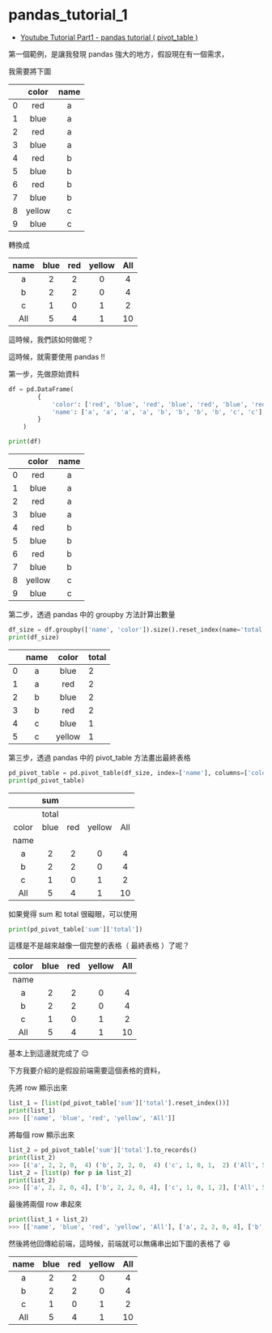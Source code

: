 # pandas_tutorial_1

* [Youtube Tutorial Part1 - pandas tutorial ( pivot_table )](https://youtu.be/ZGUUDDO79jE)

第一個範例，是讓我發現 pandas 強大的地方，假設現在有一個需求，

我需要將下圖

|   |  color | name |
|---|:------:|:----:|
| 0 |   red  |   a  |
| 1 |  blue  |   a  |
| 2 |   red  |   a  |
| 3 |  blue  |   a  |
| 4 |   red  |   b  |
| 5 |  blue  |   b  |
| 6 |   red  |   b  |
| 7 |  blue  |   b  |
| 8 | yellow |   c  |
| 9 |  blue  |   c  |

轉換成

|  name |  blue | red | yellow | All |
|:-----:|:-----:|:---:|:------:|:---:|
|   a   |   2   |  2  |    0   |  4  |
|   b   |   2   |  2  |    0   |  4  |
|   c   |   1   |  0  |    1   |  2  |
|  All  |   5   |  4  |    1   |  10 |

這時候，我們該如何做呢？

這時候，就需要使用 pandas !!

第一步，先做原始資料

```python
df = pd.DataFrame(
        {
            'color': ['red', 'blue', 'red', 'blue', 'red', 'blue', 'red', 'blue', 'yellow', 'blue'],
            'name': ['a', 'a', 'a', 'a', 'b', 'b', 'b', 'b', 'c', 'c'],
        }
    )

print(df)
```

|   |  color | name |
|---|:------:|:----:|
| 0 |   red  |   a  |
| 1 |  blue  |   a  |
| 2 |   red  |   a  |
| 3 |  blue  |   a  |
| 4 |   red  |   b  |
| 5 |  blue  |   b  |
| 6 |   red  |   b  |
| 7 |  blue  |   b  |
| 8 | yellow |   c  |
| 9 |  blue  |   c  |

第二步，透過 pandas 中的 groupby 方法計算出數量

```python
df_size = df.groupby(['name', 'color']).size().reset_index(name='total')
print(df_size)
```

|   | name |  color | total |
|---|:----:|:------:|-------|
| 0 |   a  |  blue  |   2   |
| 1 |   a  |   red  |   2   |
| 2 |   b  |  blue  |   2   |
| 3 |   b  |   red  |   2   |
| 4 |   c  |  blue  |   1   |
| 5 |   c  | yellow |   1   |

第三步，透過 pandas 中的 pivot_table 方法畫出最終表格

```python
pd_pivot_table = pd.pivot_table(df_size, index=['name'], columns=['color'],aggfunc=[np.sum], fill_value=0, margins=True)
print(pd_pivot_table)
```

|       |  sum  |     |        |     |
|:-----:|:-----:|:---:|:------:|:---:|
|       | total |     |        |     |
| color |  blue | red | yellow | All |
|  name |       |     |        |     |
|   a   |   2   |  2  |    0   |  4  |
|   b   |   2   |  2  |    0   |  4  |
|   c   |   1   |  0  |    1   |  2  |
|  All  |   5   |  4  |    1   |  10 |

如果覺得 sum 和 total 很礙眼，可以使用

```python
print(pd_pivot_table['sum']['total'])
```

這樣是不是越來越像一個完整的表格（ 最終表格 ）了呢？

| color | blue | red | yellow | All |
|:-----:|:----:|:---:|:------:|:---:|
|  name |      |     |        |     |
|   a   |   2  |  2  |    0   |  4  |
|   b   |   2  |  2  |    0   |  4  |
|   c   |   1  |  0  |    1   |  2  |
|  All  |   5  |  4  |    1   |  10 |

基本上到這邊就完成了 :relieved:

下方我要介紹的是假設前端需要這個表格的資料，

先將 row 顯示出來

```python
list_1 = [list(pd_pivot_table['sum']['total'].reset_index())]
print(list_1)
>>> [['name', 'blue', 'red', 'yellow', 'All']]
```

將每個 row 顯示出來

```python
list_2 = pd_pivot_table['sum']['total'].to_records()
print(list_2)
>>> [('a', 2, 2, 0,  4) ('b', 2, 2, 0,  4) ('c', 1, 0, 1,  2) ('All', 5, 4, 1, 10)]
list_2 = [list(p) for p in list_2]
print(list_2)
>>> [['a', 2, 2, 0, 4], ['b', 2, 2, 0, 4], ['c', 1, 0, 1, 2], ['All', 5, 4, 1, 10]]
```

最後將兩個 row 串起來

```python
print(list_1 + list_2)
>>> [['name', 'blue', 'red', 'yellow', 'All'], ['a', 2, 2, 0, 4], ['b', 2, 2, 0, 4], ['c', 1, 0, 1, 2], ['All', 5, 4, 1, 10]]
```

然後將他回傳給前端，這時候，前端就可以無痛串出如下圖的表格了 :satisfied:

|  name |  blue | red | yellow | All |
|:-----:|:-----:|:---:|:------:|:---:|
|   a   |   2   |  2  |    0   |  4  |
|   b   |   2   |  2  |    0   |  4  |
|   c   |   1   |  0  |    1   |  2  |
|  All  |   5   |  4  |    1   |  10 |
